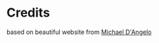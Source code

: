 # Credits

based on beautiful website from [Michael D'Angelo](https://github.com/mldangelo/personal-site)

